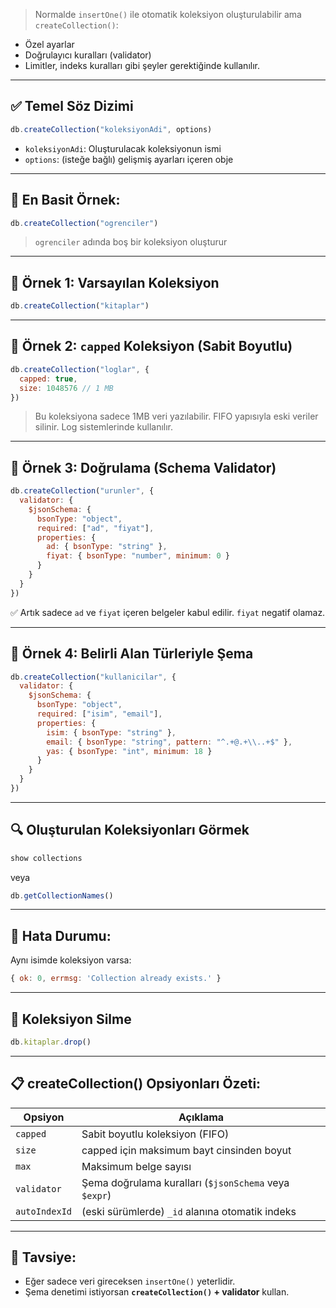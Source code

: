 
> Normalde `insertOne()` ile otomatik koleksiyon oluşturulabilir ama `createCollection()`:

- Özel ayarlar
- Doğrulayıcı kuralları (validator)
- Limitler, indeks kuralları gibi şeyler gerektiğinde kullanılır.

---

## ✅ Temel Söz Dizimi

```js
db.createCollection("koleksiyonAdi", options)
```

- `koleksiyonAdi`: Oluşturulacak koleksiyonun ismi
- `options`: (isteğe bağlı) gelişmiş ayarları içeren obje

---

## 🔹 En Basit Örnek:

```js
db.createCollection("ogrenciler")
```

> `ogrenciler` adında boş bir koleksiyon oluşturur

---

## 🧪 Örnek 1: Varsayılan Koleksiyon

```js
db.createCollection("kitaplar")
```

---

## 🧪 Örnek 2: `capped` Koleksiyon (Sabit Boyutlu)

```js
db.createCollection("loglar", {
  capped: true,
  size: 1048576 // 1 MB
})
```

> Bu koleksiyona sadece 1MB veri yazılabilir. FIFO yapısıyla eski veriler silinir. Log sistemlerinde kullanılır.

---

## 🧪 Örnek 3: Doğrulama (Schema Validator)

```js
db.createCollection("urunler", {
  validator: {
    $jsonSchema: {
      bsonType: "object",
      required: ["ad", "fiyat"],
      properties: {
        ad: { bsonType: "string" },
        fiyat: { bsonType: "number", minimum: 0 }
      }
    }
  }
})
```

✅ Artık sadece `ad` ve `fiyat` içeren belgeler kabul edilir. `fiyat` negatif olamaz.

---

## 🧪 Örnek 4: Belirli Alan Türleriyle Şema

```js
db.createCollection("kullanicilar", {
  validator: {
    $jsonSchema: {
      bsonType: "object",
      required: ["isim", "email"],
      properties: {
        isim: { bsonType: "string" },
        email: { bsonType: "string", pattern: "^.+@.+\\..+$" },
        yas: { bsonType: "int", minimum: 18 }
      }
    }
  }
})
```

---

## 🔍 Oluşturulan Koleksiyonları Görmek

```js
show collections
```

veya

```js
db.getCollectionNames()
```

---

## 🧨 Hata Durumu:

Aynı isimde koleksiyon varsa:

```js
{ ok: 0, errmsg: 'Collection already exists.' }
```

---

## 🧽 Koleksiyon Silme

```js
db.kitaplar.drop()
```

---

## 📋 createCollection() Opsiyonları Özeti:

|Opsiyon|Açıklama|
|---|---|
|`capped`|Sabit boyutlu koleksiyon (FIFO)|
|`size`|capped için maksimum bayt cinsinden boyut|
|`max`|Maksimum belge sayısı|
|`validator`|Şema doğrulama kuralları (`$jsonSchema` veya `$expr`)|
|`autoIndexId`|(eski sürümlerde) `_id` alanına otomatik indeks|

---

## 🎯 Tavsiye:

- Eğer sadece veri gireceksen `insertOne()` yeterlidir.
- Şema denetimi istiyorsan **`createCollection()` + validator** kullan.
